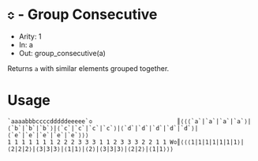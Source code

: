 # `≎` - Group Consecutive

- Arity: 1
- In: a
- Out: group_consecutive(a)

Returns `a` with similar elements grouped together.

# Usage
```
`aaaabbbccccdddddeeeee`≎                        ║⟨⟨⟨`a`|`a`|`a`|`a`⟩|⟨`b`|`b`|`b`⟩|⟨`c`|`c`|`c`|`c`⟩|⟨`d`|`d`|`d`|`d`|`d`⟩|⟨`e`|`e`|`e`|`e`|`e`⟩⟩⟩
1 1 1 1 1 1 1 2 2 2 3 3 3 1 1 2 3 3 3 2 2 1 1 W≎║⟨⟨⟨1|1|1|1|1|1|1⟩|⟨2|2|2⟩|⟨3|3|3⟩|⟨1|1⟩|⟨2⟩|⟨3|3|3⟩|⟨2|2⟩|⟨1|1⟩⟩⟩
```

